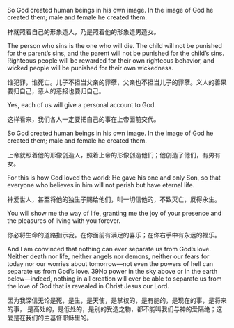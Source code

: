 So God created human beings in his own image. In the image of God he created them; male and female he created them.

神就照着自己的形象造人，乃是照着他的形象造男造女。

The person who sins is the one who will die. The child will not be punished for the parent’s sins, and the parent will not be punished for the child’s sins. Righteous people will be rewarded for their own righteous behavior, and wicked people will be punished for their own wickedness. 

谁犯罪，谁死亡。儿子不担当父亲的罪孽，父亲也不担当儿子的罪孽。义人的善果要归自己，恶人的恶报也要归自己。

Yes, each of us will give a personal account to God.

这样看来，我们各人一定要把自己的事在上帝面前交代。

So God created human beings in his own image. In the image of God he created them; male and female he created them.

上帝就照着他的形像创造人，照着上帝的形像创造他们；他创造了他们，有男有女。

For this is how God loved the world: He gave his one and only Son, so that everyone who believes in him will not perish but have eternal life.

神爱世人，甚至将他的独生子赐给他们，叫一切信他的，不致灭亡，反得永生。

You will show me the way of life, granting me the joy of your presence and the pleasures of living with you forever.

你必将生命的道路指示我。在你面前有满足的喜乐；在你右手中有永远的福乐。

And I am convinced that nothing can ever separate us from God’s love. Neither death nor life, neither angels nor demons, neither our fears for today nor our worries about tomorrow—not even the powers of hell can separate us from God’s love. 39No power in the sky above or in the earth below—indeed, nothing in all creation will ever be able to separate us from the love of God that is revealed in Christ Jesus our Lord.

因为我深信无论是死，是生，是天使，是掌权的，是有能的，是现在的事，是将来的事， 是高处的，是低处的，是别的受造之物，都不能叫我们与神的爱隔绝；这爱是在我们的主基督耶稣里的。

